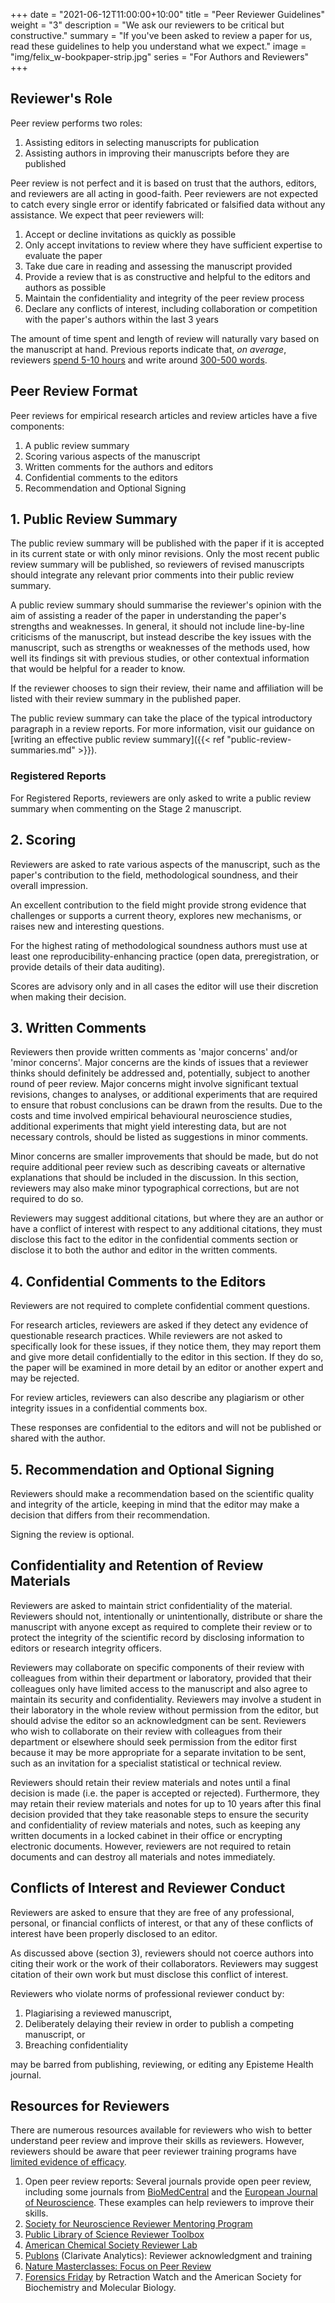 +++
date = "2021-06-12T11:00:00+10:00"
title = "Peer Reviewer Guidelines"
weight = "3"
description = "We ask our reviewers to be critical but constructive."
summary = "If you've been asked to review a paper for us, read these guidelines to help you understand what we expect."
image = "img/felix_w-bookpaper-strip.jpg"
series = "For Authors and Reviewers"
+++

## Reviewer's Role

Peer review performs two roles:

1. Assisting editors in selecting manuscripts for publication
2. Assisting authors in improving their manuscripts before they are published

Peer review is not perfect and it is based on trust that the authors, editors, and reviewers are all acting in good-faith. Peer reviewers are not expected to catch every single error or identify fabricated or falsified data without any assistance. We expect that peer reviewers will:

1. Accept or decline invitations as quickly as possible
2. Only accept invitations to review where they have sufficient expertise to evaluate the paper
3. Take due care in reading and assessing the manuscript provided
4. Provide a review that is as constructive and helpful to the editors and authors as possible
5. Maintain the confidentiality and integrity of the peer review process
6. Declare any conflicts of interest, including collaboration or competition with the paper's authors within the last 3 years

The amount of time spent and length of review will naturally vary based on the manuscript at hand. Previous reports indicate that, *on average*, reviewers [spend 5-10 hours](https://web.archive.org/web/20200103111547/http://publishingresearchconsortium.com/index.php/prc-documents/prc-research-projects/57-prc-peer-review-survey-2015/file) and write around [300-500 words](https://publons.com/blog/its-not-the-size-that-matters/).

## Peer Review Format

Peer reviews for empirical research articles and review articles have a five components:

1. A public review summary
2. Scoring various aspects of the manuscript
3. Written comments for the authors and editors
4. Confidential comments to the editors
5. Recommendation and Optional Signing

## 1. Public Review Summary

The public review summary will be published with the paper if it is accepted in its current state or with only minor revisions. Only the most recent public review summary will be published, so reviewers of revised manuscripts should integrate any relevant prior comments into their public review summary.

A public review summary should summarise the reviewer's opinion with the aim of assisting a reader of the paper in understanding the paper's strengths and weaknesses. In general, it should not include line-by-line criticisms of the manuscript, but instead describe the key issues with the manuscript, such as strengths or weaknesses of the methods used, how well its findings sit with previous studies, or other contextual information that would be helpful for a reader to know.

If the reviewer chooses to sign their review, their name and affiliation will be listed with their review summary in the published paper.

The public review summary can take the place of the typical introductory paragraph in a review reports. For more information, visit our guidance on [writing an effective public review summary]({{< ref "public-review-summaries.md" >}}).

### Registered Reports

For Registered Reports, reviewers are only asked to write a public review summary when commenting on the Stage 2 manuscript. 

## 2. Scoring

Reviewers are asked to rate various aspects of the manuscript, such as the paper's contribution to the field, methodological soundness, and their overall impression.

An excellent contribution to the field might provide strong evidence that challenges or supports a current theory, explores new mechanisms, or raises new and interesting questions.

For the highest rating of methodological soundness authors must use at least one reproducibility-enhancing practice (open data, preregistration, or provide details of their data auditing).

Scores are advisory only and in all cases the editor will use their discretion when making their decision.

## 3. Written Comments

Reviewers then provide written comments as 'major concerns' and/or 'minor concerns'. Major concerns are the kinds of issues that a reviewer thinks should definitely be addressed and, potentially, subject to another round of peer review. Major concerns might involve significant textual revisions, changes to analyses, or additional experiments that are required to ensure that robust conclusions can be drawn from the results. Due to the costs and time involved empirical behavioural neuroscience studies, additional experiments that might yield interesting data, but are not necessary controls, should be listed as suggestions in minor comments.

Minor concerns are smaller improvements that should be made, but do not require additional peer review such as describing caveats or alternative explanations that should be included in the discussion. In this section, reviewers may also make minor typographical corrections, but are not required to do so.

Reviewers may suggest additional citations, but where they are an author or have a conflict of interest with respect to any additional citations, they must disclose this fact to the editor in the confidential comments section or disclose it to both the author and editor in the written comments.

## 4. Confidential Comments to the Editors

Reviewers are not required to complete confidential comment questions.

For research articles, reviewers are asked if they detect any evidence of questionable research practices. While reviewers are not asked to specifically look for these issues, if they notice them, they may report them and give more detail confidentially to the editor in this section. If they do so, the paper will be examined in more detail by an editor or another expert and may be rejected.

For review articles, reviewers can also describe any plagiarism or other integrity issues in a confidential comments box.

These responses are confidential to the editors and will not be published or shared with the author.

## 5. Recommendation and Optional Signing

Reviewers should make a recommendation based on the scientific quality and integrity of the article, keeping in mind that the editor may make a decision that differs from their recommendation.

Signing the review is optional.

## Confidentiality and Retention of Review Materials

Reviewers are asked to maintain strict confidentiality of the material. Reviewers should not, intentionally or unintentionally, distribute or share the manuscript with anyone except as required to complete their review or to protect the integrity of the scientific record by disclosing information to editors or research integrity officers.

Reviewers may collaborate on specific components of their review with colleagues from within their department or laboratory, provided that their colleagues only have limited access to the manuscript and also agree to maintain its security and confidentiality. Reviewers may involve a student in their laboratory in the whole review without permission from the editor, but should advise the editor so an acknowledgment can be sent. Reviewers who wish to collaborate on their review with colleagues from their department or elsewhere should seek permission from the editor first because it may be more appropriate for a separate invitation to be sent, such as an invitation for a specialist statistical or technical review.

Reviewers should retain their review materials and notes until a final decision is made (i.e. the paper is accepted or rejected). Furthermore, they may retain their review materials and notes for up to 10 years after this final decision provided that they take reasonable steps to ensure the security and confidentiality of review materials and notes, such as keeping any written documents in a locked cabinet in their office or encrypting electronic documents. However, reviewers are not required to retain documents and can destroy all materials and notes immediately.

## Conflicts of Interest and Reviewer Conduct

Reviewers are asked to ensure that they are free of any professional, personal, or financial conflicts of interest, or that any of these conflicts of interest have been properly disclosed to an editor.

As discussed above (section 3), reviewers should not coerce authors into citing their work or the work of their collaborators. Reviewers may suggest citation of their own work but must disclose this conflict of interest.

Reviewers who violate norms of professional reviewer conduct by:

1. Plagiarising a reviewed manuscript,
2. Deliberately delaying their review in order to publish a competing manuscript, or
3. Breaching confidentiality

may be barred from publishing, reviewing, or editing any Episteme Health journal.

## Resources for Reviewers

There are numerous resources available for reviewers who wish to better understand peer review and improve their skills as reviewers. However, reviewers should be aware that peer reviewer training programs have [limited evidence of efficacy](https://blogs.lse.ac.uk/impactofsocialsciences/2018/05/23/there-is-little-evidence-to-suggest-peer-reviewer-training-programmes-improve-the-quality-of-reviews/).

1. Open peer review reports: Several journals provide open peer review, including some journals from [BioMedCentral](https://www.biomedcentral.com/journals) and the [European Journal of Neuroscience](https://onlinelibrary.wiley.com/journal/14609568). These examples can help reviewers to improve their skills.
2. [Society for Neuroscience Reviewer Mentoring Program](http://www.jneurosci.org/content/sfn-reviewer-mentor-program)
3. [Public Library of Science Reviewer Toolbox](http://reviewers.plos.org/)
4. [American Chemical Society Reviewer Lab](https://www.acsreviewerlab.org/)
5. [Publons](https://publons.com/) (Clarivate Analytics): Reviewer acknowledgment and training
6. [Nature Masterclasses: Focus on Peer Review](https://masterclasses.nature.com/courses/205)
7. [Forensics Friday](https://retractionwatch.com/category/forensics-friday/) by Retraction Watch and the American Society for Biochemistry and Molecular Biology.
